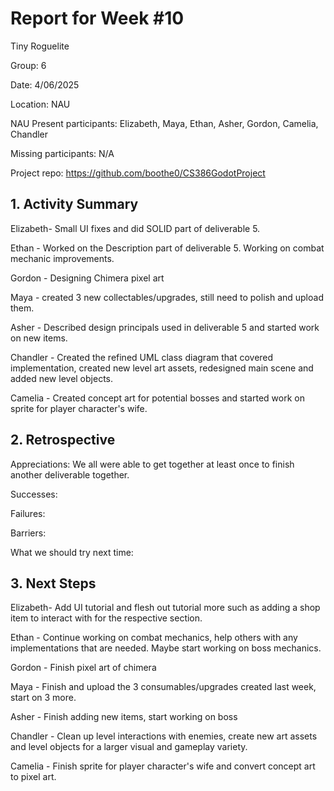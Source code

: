 # Report for Week #10

Tiny Roguelite

Group: 6

Date: 4/06/2025

Location: NAU

NAU Present participants: Elizabeth, Maya, Ethan, Asher, Gordon, Camelia, Chandler 

Missing participants: N/A

Project repo: https://github.com/boothe0/CS386GodotProject

## 1. Activity Summary
Elizabeth- Small UI fixes and did SOLID part of deliverable 5.

Ethan - Worked on the Description part of deliverable 5. Working on combat mechanic improvements.

Gordon - Designing Chimera pixel art

Maya - created 3 new collectables/upgrades, still need to polish and upload them.

Asher - Described design principals used in deliverable 5 and started work on new items.

Chandler - Created the refined UML class diagram that covered implementation, created new level art assets, redesigned main scene and added new level objects.

Camelia - Created concept art for potential bosses and started work on sprite for player character's wife.

## 2. Retrospective

Appreciations: We all were able to get together at least once to finish another deliverable together.

Successes:

Failures:

Barriers:

What we should try next time:



## 3. Next Steps
Elizabeth- Add UI tutorial and flesh out tutorial more such as adding a shop item to interact with for the respective section.

Ethan - Continue working on combat mechanics, help others with any implementations that are needed. Maybe start working on boss mechanics.

Gordon - Finish pixel art of chimera

Maya - Finish and upload the 3 consumables/upgrades created last week, start on 3 more.

Asher - Finish adding new items, start working on boss

Chandler - Clean up level interactions with enemies, create new art assets and level objects for a larger visual and gameplay variety.

Camelia - Finish sprite for player character's wife and convert concept art to pixel art.